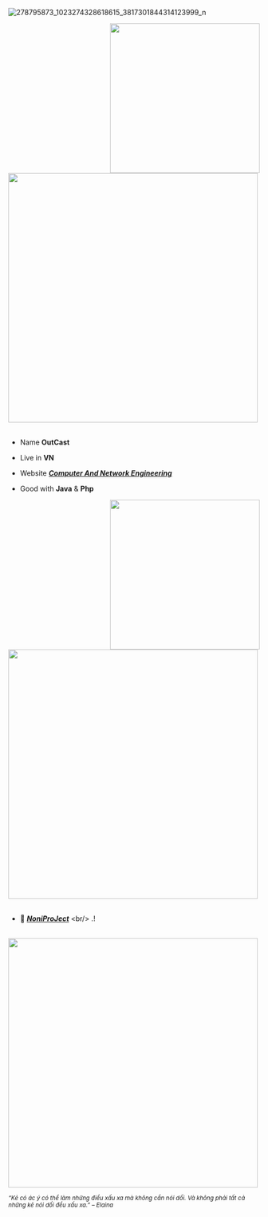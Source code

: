 ![278795873_1023274328618615_3817301844314123999_n](https://user-images.githubusercontent.com/106883231/172021105-aa0e690e-85c0-4610-bfaf-8ca9341c815e.jpg)
<div>
<img src="./img/Profile-elaina.png" width="300" align="right" />
<br/>
<img src="./img/AboutMe-elaina.png" width="500" />
<br/>
<br/>
  
- Name **OutCast**

- Live in **VN**

- Website [***Computer And Network Engineering***](https://vvaprox.com/)

- Good with **Java** & **Php**

<img src="./img/Waifu-elainaa.png" width="300" align="right" />
<br/>
<img src="./img/Repo-elaina.png" width="500" />
<br/>
<br/>
  
- 📗 [***NoniProJect***]([https://github.com/Eilaluth/Ayano](https://www.artstation.com/artwork/qArXVR)) <br/>
 .!



<br/>
<img src="./img/banner-elainaa.png" width="500" /><br/>
  
<sub> *“Kẻ có ác ý có thể làm những điều xấu xa mà không cần nói dối. Và không phải tất cả những kẻ nói dối đều xấu xa.” – Elaina* </sub>
<!--
<img src="https://metrics.lecoq.io/Eilaluth?template=classic&base.header=0&base.activity=0&base.community=0&base.repositories=0&base.metadata=0&repositories=1&repositories=100&repositories.batch=100&repositories.forks=false&repositories.affiliations=owner&repositories.featured=Eilaluth%2FAyano%2CEilaluth%2FKyoko%2CEilaluth%2FKanna%2CEilaluth%2FHotaru%2CEilaluth%2FMocha&config.timezone=Asia%2FJakart"  />
-->
</div>
